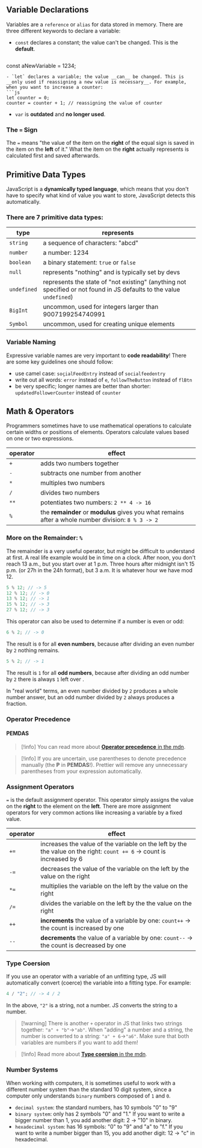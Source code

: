 ## Variable Declarations

Variables are a `reference` or `alias` for data stored in memory.
There are three different keywords to declare a variable:
- `const` declares a constant; the value can't be changed. This is the __default__.
  ```js
const aNewVariable = 1234;
```
- `let` declares a variable; the value __can__ be changed. This is __only used if reassigning a new value is necessary__. For example, when you want to increase a counter:
```js
let counter = 0;
counter = counter + 1; // reassigning the value of counter
```  
- `var` is __outdated__ and __no longer used__.

### The `=` Sign
The `=` means "the value of the item on the __right__ of the equal sign is saved in the item on the __left__ of it." What the item on the __right__ actually represents is calculated first and saved afterwards.

## Primitive Data Types

JavaScript is a __dynamically typed language__, which means that you don't have to specify what kind of value you want to store, JavaScript detects this automatically.

### There are 7 primitive data types:

| type        | represents                                                                                                           |
| ----------- | -------------------------------------------------------------------------------------------------------------------- |
| `string`    | a sequence of characters: "abcd"                                                                                     |
| `number`    | a number: 1234                                                                                                       |
| `boolean`   | a binary statement: `true` or `false`                                                                                |
| `null`      | represents "nothing" and is typically set by devs                                                                    |
| `undefined` | represents the state of "not existing" (anything not specified or not found in JS defaults to the value `undefined`) |
| `BigInt`    | uncommon, used for integers larger than 9007199254740991                                                             |
| `Symbol`    | uncommon, used for creating unique elements                                                                          |

### Variable Naming

Expressive variable names are very important to __code readability__! There are some key guidelines one should follow:
- use camel case: `soçialFeedEntry` instead of `socialfeedentry`
- write out all words: `error` instead of `e`, `followTheButton` instead of `flBtn`
- be very specific; longer names are better than shorter: `updatedFollowerCounter` instead of `counter`

## Math & Operators

Programmers sometimes have to use mathematical operations to calculate certain widths or positions of elements. Operators calculate values based on one or two expressions.

| operator | effect                                                                                              |
| -------- | --------------------------------------------------------------------------------------------------- |
| `+`      | adds two numbers together                                                                           |
| `-`      | subtracts one number from another                                                                   |
| `*`      | multiples two numbers                                                                               |
| `/`      | divides two numbers                                                                                 |
| `**`     | potentiates two numbers: `2 ** 4 -> 16`                                                             |
| `%`      | the __remainder__ or __modulus__ gives you what remains after a whole number division: `8 % 3 -> 2` |

### More on the Remainder: `%`

The remainder is a very useful operator, but might be difficult to understand at first. A real life example would be in time on a clock. After noon, you don't reach 13 a.m., but you start over at 1 p.m. Three hours after midnight isn't 15 p.m. (or 27h in the 24h format), but 3 a.m. It is whatever hour we have mod 12.

```js
5 % 12; // -> 5
12 % 12; // -> 0
13 % 12; // -> 1
15 % 12; // -> 3
27 % 12; // -> 3
```

This operator can also be used to determine if a number is even or odd:

```js
6 % 2; // -> 0
```

The result is `0` for all __even numbers__, because after dividing an even number by `2` nothing remains.

```js
5 % 2; // -> 1
```

The result is `1` for all __odd numbers__, because after dividing an odd number by `2` there is always `1` left over .

In "real world" terms, an even number divided by `2` produces a whole number answer, but an odd number divided by `2` always produces a fraction.

### Operator Precedence

#### __PEMDAS__

> [!info] You can read more about [__Operator precedence__ in the mdn](https://developer.mozilla.org/en-US/docs/Web/JavaScript/Reference/Operators/Operator_Precedence).

> [!info] If you are uncertain, use parentheses to denote precedence manually (the __P__ in __PEMDAS__!). Prettier will remove any unnecessary parentheses from your expression automatically.

### Assignment Operators

`=` is the default assignment operator. This operator simply assigns the value on the __right__ to the element on the __left__. There are more assignment operators for very common actions like increasing a variable by a fixed value.

| operator | effect                                                                                                                 |
| -------- | ---------------------------------------------------------------------------------------------------------------------- |
| `+=`     | increases the value of the variable on the left by the the value on the right: `count += 6` -> count is increased by 6 |
| `-=`     | decreases the value of the variable on the left by the value on the right                                              |
| `*=`     | multiplies the variable on the left by the value on the right                                                          |
| `/=`     | divides the variable on the left by the the value on the right                                                         |
| `++`     | __increments__ the value of a variable by one: `count++` -> the count is increased by one                              |
| `--`     | __decrements__ the value of a variable by one: `count--` -> the count is decreased by one                              |

### Type Coersion

If you use an operator with a variable of an unfitting type, JS will automatically convert (coerce) the variable into a fitting type. For example:

```js
4 / "2"; // -> 4 / 2
```

In the above, `"2"` is a string, not a number. JS converts the string to a number.

> [!warning] There is another `+` operator in JS that links two strings together: `"a" + "b"`->`"ab"`. When "adding" a number and a string, the number is converted to a string: `"a" + 6`->`"a6"`. Make sure that both variables are numbers if you want to add them!

> [!info] Read more about [__Type coersion__ in the mdn](https://developer.mozilla.org/en-US/docs/Glossary/Type_coercion).

### Number Systems

When working with computers, it is sometimes useful to work with a different number system than the standard 10 digit system, since a computer only understands `binary` numbers composed of `1` and `0`. 
- `decimal system`: the standard numbers, has 10 symbols "0" to "9"
- `binary system`: only has 2 symbols "0" and "1." If you want to write a bigger number than 1, you add another digit: 2 -> "10" in binary.
- `hexadecimal system`: has 16 symbols: "0" to "9" and "a" to "f." If you want to write a number bigger than 15, you add another digit: 12 -> "c" in hexadecimal.